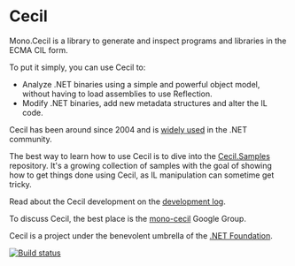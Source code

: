 Cecil
=====

Mono.Cecil is a library to generate and inspect programs and libraries in the ECMA CIL form.

To put it simply, you can use Cecil to:

* Analyze .NET binaries using a simple and powerful object model, without having to load assemblies to use Reflection.
* Modify .NET binaries, add new metadata structures and alter the IL code.

Cecil has been around since 2004 and is [widely used](https://github.com/jbevain/cecil/wiki/Users) in the .NET community.

The best way to learn how to use Cecil is to dive into the [Cecil.Samples](https://github.com/jbevain/cecil.samples) repository. It's a growing collection of samples with the goal of showing how to get things done using Cecil, as IL manipulation can sometime get tricky.

Read about the Cecil development on the [development log](http://cecil.pe).

To discuss Cecil, the best place is the [mono-cecil](https://groups.google.com/group/mono-cecil) Google Group.

Cecil is a project under the benevolent umbrella of the [.NET Foundation](http://www.dotnetfoundation.org/).

[![Build status](https://ci.appveyor.com/api/projects/status/fmhutmhidy1fahl4?svg=true)](https://ci.appveyor.com/project/jbevain/cecil)
